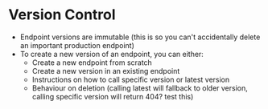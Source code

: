 # Version Control

- Endpoint versions are immutable (this is so you can't accidentally delete an important production endpoint)
- To create a new version of an endpoint, you can either:
  - Create a new endpoint from scratch
  - Create a new version in an existing endpoint
  - Instructions on how to call specific version or latest version
  - Behaviour on deletion (calling latest will fallback to older version, calling specific version will return 404?  test this)
